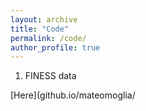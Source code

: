 ```yaml
---
layout: archive
title: "Code"
permalink: /code/
author_profile: true
---
```


1. FINESS data

[Here](github.io/mateomoglia/